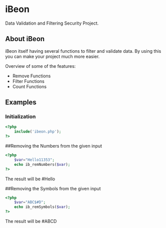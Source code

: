 iBeon
=====

Data Validation and Filtering Security Project.

## About iBeon

iBeon itself having several functions to filter and validate data. By using this you can make your project much more easier.

Overview of some of the features:

* Remove Functions
* Filter Functions
* Count Functions

## Examples

### Initialization
```php
<?php
    include('ibeon.php');
?>
```

##Removing the Numbers from the given input

```php
<?php
    $var="Hello11353";
    echo ib_remNumbers($var);
?>
```
The result will be #Hello

##Removing the Symbols from the given input

```php
<?php
    $var="ABC$#D";
    echo ib_remSymbols($var);
?>
```
The result will be #ABCD
